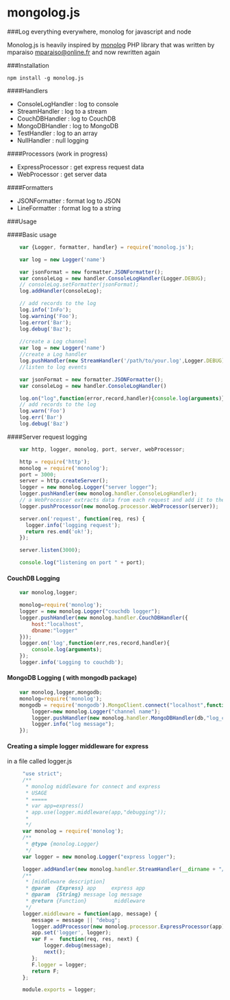 mongolog.js
===========

###Log everything everywhere, monolog for javascript and node

Monolog.js is heavily inspired by [monolog](https://github.com/Seldaek/monolog) PHP library that was written by mparaiso <mparaiso@online.fr> and now rewritten again



###Installation

	npm install -g monolog.js

####Handlers

- ConsoleLogHandler : log to console
- StreamHandler : log to a stream
- CouchDBHandler : log to CouchDB
- MongoDBHandler : log to MongoDB
- TestHandler : log to an array
- NullHandler : null logging

####Processors (work in progress)

- ExpressProcessor : get express request data
- WebProcessor : get server data

####Formatters

- JSONFormatter : format log to JSON
- LineFormatter : format log to a string

###Usage

####Basic usage

```javascript
	var {Logger, formatter, handler} = require('monolog.js');

	var log = new Logger('name')

	var jsonFormat = new formatter.JSONFormatter();
	var consoleLog = new handler.ConsoleLogHandler(Logger.DEBUG);
	// consoleLog.setFormatter(jsonFormat);
	log.addHandler(consoleLog);

	// add records to the log
	log.info('InFo');
	log.warning('Foo');
	log.error('Bar');
	log.debug('Baz');
	
	//create a Log channel
	var log = new Logger('name')
	//create a Log handler
	log.pushHandler(new StreamHandler('/path/to/your.log',Logger.DEBUG))
	//listen to log events

	var jsonFormat = new formatter.JSONFormatter();
	var consoleLog = new handler.ConsoleLogHandler()

	log.on("log",function(error,record,handler){console.log(arguments)});
	// add records to the log
	log.warn('Foo')
	log.err('Bar')
	log.debug('Baz')
```

####Server request logging

```javascript
	var http, logger, monolog, port, server, webProcessor;

	http = require('http');
	monolog = require('monolog');
	port = 3000;
	server = http.createServer();
	logger = new monolog.Logger("server logger");
	logger.pushHandler(new monolog.handler.ConsoleLogHandler);
	// a WebProcessor extracts data from each request and add it to the log records
	logger.pushProcessor(new monolog.processor.WebProcessor(server));

	server.on('request', function(req, res) {
	  logger.info('logging request');
	  return res.end('ok!');
	});

	server.listen(3000);

	console.log("listening on port " + port);
```

#### CouchDB Logging

```javascript
	var monolog,logger;

	monolog=require('monolog');
	logger = new monolog.Logger("couchdb logger");
	logger.pushHandler(new monolog.handler.CouchDBHandler({
		host:"localhost",
		dbname:"logger"
	}));
	logger.on('log',function(err,res,record,handler){
		console.log(arguments);
	});
	logger.info('Logging to couchdb');
```
#### MongoDB Logging ( with mongodb package)

```javascript
	var monolog,logger,mongodb;
	monolog=require('monolog');
	mongodb = require('mongodb').MongoClient.connect("localhost",function(err,db){
		logger=new monolog.Logger("channel name");
		logger.pushHandler(new monolog.handler.MongoDBHandler(db,"log_collection"));
		logger.info("log message");
	});

```

#### Creating a simple logger middleware for express

in a file called logger.js

```javascript
	 "use strict";
	 /**
	  * monolog middleware for connect and express
	  * USAGE
	  * =====
	  * var app=express()
	  * app.use(logger.middleware(app,"debugging"));
	  * 
	  */
	 var monolog = require('monolog');
	 /**
	  * @type {monolog.Logger}
	  */
	 var logger = new monolog.Logger("express logger");

	 logger.addHandler(new monolog.handler.StreamHandler(__dirname + "/../temp/log.txt"));
	 /**
	  * [middleware description]
	  * @param  {Express} app     express app
	  * @param  {String} message log message
	  * @return {Function}         middleware
	  */
	 logger.middleware = function(app, message) {
	 	message = message || "debug";
	 	logger.addProcessor(new monolog.processor.ExpressProcessor(app));
	 	app.set('logger', logger);
	 	var F =  function(req, res, next) {
	 		logger.debug(message);
	 		next();
	 	};
	 	F.logger = logger;
	 	return F;
	 };

	 module.exports = logger;
```